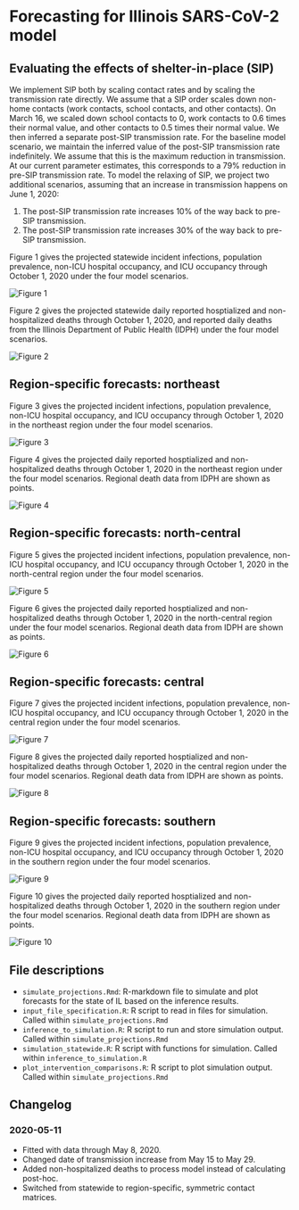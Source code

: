 # Forecasting for Illinois SARS-CoV-2 model

## Evaluating the effects of shelter-in-place (SIP)
We implement SIP both by scaling contact rates and by scaling the transmission rate directly.
We assume that a SIP order scales down non-home contacts (work contacts, school contacts, and other contacts). 
On March 16, we scaled down school contacts to 0, work contacts to 0.6 times their normal value, and other contacts to 0.5 times their normal value. 
We then inferred a separate post-SIP transmission rate.
For the baseline model scenario, we maintain the inferred value of the post-SIP transmission rate indefinitely. We assume that this is the maximum reduction in transmission. At our current parameter estimates, this corresponds to a 79% reduction in pre-SIP transmission rate. To model the relaxing of SIP, we project two additional scenarios, assuming that an increase in transmission happens on June 1, 2020:

1. The post-SIP transmission rate increases 10% of the way back to pre-SIP transmission.
2. The post-SIP transmission rate increases 30% of the way back to pre-SIP transmission.


Figure 1 gives the projected statewide incident infections, population prevalence, non-ICU hospital occupancy, and ICU occupancy through October 1, 2020 under the four model scenarios. 

![Figure 1](./plots/summary_outputs.png)

Figure 2 gives the projected statewide daily reported hosptialized and non-hospitalized deaths through October 1, 2020, and reported daily deaths from the Illinois Department of Public Health (IDPH) under the four model scenarios. 

![Figure 2](./plots/death_summary_outputs.png) 

## Region-specific forecasts: northeast

Figure 3 gives the projected incident infections, population prevalence, non-ICU hospital occupancy, and ICU occupancy through October 1, 2020 in the northeast region under the four model scenarios. 

![Figure 3](./plots/region_3_summary_1__4reg.outputs.png)

Figure 4 gives the projected daily reported hosptialized and non-hospitalized deaths through October 1, 2020 in the northeast region under the four model scenarios. Regional death data from IDPH are shown as points.

![Figure 4](./plots/region_3_death_summary_outputs.png) 

## Region-specific forecasts: north-central

Figure 5 gives the projected incident infections, population prevalence, non-ICU hospital occupancy, and ICU occupancy through October 1, 2020 in the north-central region under the four model scenarios. 

![Figure 5](./plots/region_1_summary_1__4reg.outputs.png)

Figure 6 gives the projected daily reported hosptialized and non-hospitalized deaths through October 1, 2020 in the north-central region under the four model scenarios. Regional death data from IDPH are shown as points.

![Figure 6](./plots/region_1_death_summary_outputs.png) 

## Region-specific forecasts: central

Figure 7 gives the projected incident infections, population prevalence, non-ICU hospital occupancy, and ICU occupancy through October 1, 2020 in the central region under the four model scenarios. 

![Figure 7](./plots/region_2_summary_1__4reg.outputs.png)

Figure 8 gives the projected daily reported hosptialized and non-hospitalized deaths through October 1, 2020 in the central region under the four model scenarios. Regional death data from IDPH are shown as points.

![Figure 8](./plots/region_2_death_summary_outputs.png) 

## Region-specific forecasts: southern

Figure 9 gives the projected incident infections, population prevalence, non-ICU hospital occupancy, and ICU occupancy through October 1, 2020 in the southern region under the four model scenarios. 

![Figure 9](./plots/region_4_summary_1__4reg.outputs.png)

Figure 10 gives the projected daily reported hosptialized and non-hospitalized deaths through October 1, 2020 in the southern region under the four model scenarios. Regional death data from IDPH are shown as points.

![Figure 10](./plots/region_4_death_summary_outputs.png) 


## File descriptions

* `simulate_projections.Rmd`: R-markdown file to simulate and plot forecasts for the state of IL based on the inference results.
* `input_file_specification.R`: R script to read in files for simulation. Called within `simulate_projections.Rmd`
* `inference_to_simulation.R`: R script to run and store simulation output. Called within `simulate_projections.Rmd`
* `simulation_statewide.R`: R script with functions for simulation. Called within `inference_to_simulation.R`
* `plot_intervention_comparisons.R`: R script to plot simulation output. Called within `simulate_projections.Rmd`

## Changelog
### 2020-05-11
* Fitted with data through May 8, 2020. 
* Changed date of transmission increase from May 15 to May 29.
* Added non-hospitalized deaths to process model instead of calculating post-hoc. 
* Switched from statewide to region-specific, symmetric contact matrices.

